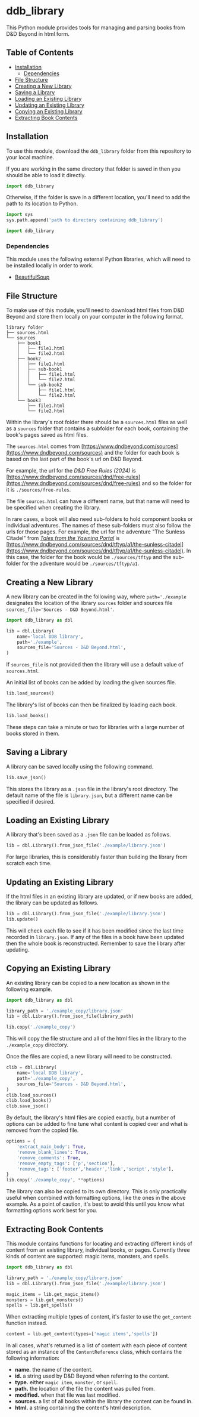 <!-- omit in toc -->
# ddb_library

This Python module provides tools for managing and parsing books from D&D Beyond in html form.

<!-- omit in toc -->
## Table of Contents

- [Installation](#installation)
  - [Dependencies](#dependencies)
- [File Structure](#file-structure)
- [Creating a New Library](#creating-a-new-library)
- [Saving a Library](#saving-a-library)
- [Loading an Existing Library](#loading-an-existing-library)
- [Updating an Existing Library](#updating-an-existing-library)
- [Copying an Existing Library](#copying-an-existing-library)
- [Extracting Book Contents](#extracting-book-contents)

## Installation
To use this module, download the `ddb_library` folder from this repository to your local machine.

If you are working in the same directory that folder is saved in then you should be able to load it directly. 
```python
import ddb_library
```
Otherwise, if the folder is save in a different location, you'll need to add the path to its location to Python.
```python
import sys
sys.path.append('path to directory containing ddb_library')

import ddb_library
```

### Dependencies
This module uses the following external Python libraries, which will need to be installed locally in order to work.

 * [BeautifulSoup](https://www.crummy.com/software/BeautifulSoup/)

## File Structure

To make use of this module, you'll need to download html files from D&D Beyond and store them locally on your computer in the following format.

```
library folder
├── sources.html
└── sources
    ├── book1
    │   ├── file1.html
    │   └── file2.html
    ├── book2
    │   ├── file1.html
    │   ├── sub-book1
    │   │   ├── file1.html
    │   │   └── file2.html
    │   └── sub-book2
    │       ├── file1.html
    │       └── file2.html
    └── book3
        ├── file1.html
        └── file2.html
```

Within the library's root folder there should be a `sources.html` files as well as a `sources` folder that contains a subfolder for each book, containing the book's pages saved as html files.

The `sources.html` comes from [https://www.dndbeyond.com/sources](https://www.dndbeyond.com/sources) and the folder for each book is based on the last part of the book's url on D&D Beyond. 

For example, the url for the _D&D Free Rules (2024)_ is [https://www.dndbeyond.com/sources/dnd/free-rules](https://www.dndbeyond.com/sources/dnd/free-rules) and so the folder for it is `./sources/free-rules`.

The file `sources.html` can have a different name, but that name will need to be specified when creating the library.

In rare cases, a book will also need sub-folders to hold component books or individual adventures. The names of these sub-folders must also follow the urls for those pages. For example, the url for the adventure "The Sunless Citadel" from _[Tales from the Yawning Portal](https://www.dndbeyond.com/sources/dnd/tftyp)_ is [https://www.dndbeyond.com/sources/dnd/tftyp/a1/the-sunless-citadel](https://www.dndbeyond.com/sources/dnd/tftyp/a1/the-sunless-citadel). In this case, the folder for the book would be `./sources/tftyp` and the sub-folder for the adventure would be `./sources/tftyp/a1`.

## Creating a New Library

A new library can be created in the following way, where `path='./example` designates the location of the library `sources` folder and sources file `sources_file='Sources - D&D Beyond.html'`.

```python
import ddb_library as dbl

lib = dbl.Library(
    name='local DDB library',
    path='./example',
    sources_file='Sources - D&D Beyond.html',
)
```

If `sources_file` is not provided then the library will use a default value of `sources.html`.

An initial list of books can be added by loading the given sources file.

```python
lib.load_sources()
```

The library's list of books can then be finalized by loading each book.

```python
lib.load_books()
```

These steps can take a minute or two for libraries with a large number of books stored in them.

## Saving a Library
A library can be saved locally using the following command.

```python
lib.save_json()
```

This stores the library as a `.json` file in the library's root directory. The default name of the file is `library.json`, but a different name can be specified if desired.

## Loading an Existing Library

A library that's been saved as a `.json` file can be loaded as follows.

```python
lib = dbl.Library().from_json_file('./example/library.json')
```

For large libraries, this is considerably faster than building the library from scratch each time.

## Updating an Existing Library
If the html files in an existing library are updated, or if new books are added, the library can be updated as follows.

```python
lib = dbl.Library().from_json_file('./example/library.json')
lib.update()
```

This will check each file to see if it has been modified since the last time recorded in `library.json`. If any of the files in a book have been updated then the whole book is reconstructed. Remember to save the library after updating.

## Copying an Existing Library

An existing library can be copied to a new location as shown in the following example.

```python
import ddb_library as dbl

library_path = './example_copy/library.json'
lib = dbl.Library().from_json_file(library_path)

lib.copy('./example_copy')
```

This will copy the file structure and all of the html files in the library to the `./example_copy` directory.

Once the files are copied, a new library will need to be constructed.
```python
clib = dbl.Library(
    name='local DDB library',
    path='./example_copy',
    sources_file='Sources - D&D Beyond.html',
)
clib.load_sources()
clib.load_books()
clib.save_json()
```

By default, the library's html files are copied exactly, but a number of options can be added to fine tune what content is copied over and what is removed from the copied file.

```python
options = {
    'extract_main_body': True,
    'remove_blank_lines': True,
    'remove_comments': True,
    'remove_empty_tags': ['p','section'],
    'remove_tags': ['footer','header','link','script','style'],
}
lib.copy('./example_copy', **options)
```

The library can also be copied to its own directory. This is only practically useful when combined with formatting options, like the ones in the above example. As a point of caution, it's best to avoid this until you know what formatting options work best for you.

## Extracting Book Contents

This module contains functions for locating and extracting different kinds of content from an existing library, individual books, or pages. Currently three kinds of content are supported: magic items, monsters, and spells.

```python
import ddb_library as dbl

library_path = './example_copy/library.json'
lib = dbl.Library().from_json_file('./example/library.json')

magic_items = lib.get_magic_items()
monsters = lib.get_monsters()
spells = lib.get_spells()
```

When extracting multiple types of content, it's faster to use the `get_content` function instead.

```python
content = lib.get_content(types=['magic items','spells'])
```

In all cases, what's returned is a list of content with each piece of content stored as an instance of the `ContentReference` class, which contains the following information:

 * **name.** the name of the content.
 * **id.** a string used by D&D Beyond when referring to the content.
 * **type.** either `magic item`, `monster`, or `spell`.
 * **path.** the location of the file the content was pulled from.
 * **modified.** when that file was last modified.
 * **sources.** a list of all books within the library the content can be found in.
 * **html.** a string containing the content's html description.

